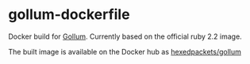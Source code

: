 # gollum-dockerfile
Docker build for [Gollum](https://github.com/gollum/gollum). Currently based on the official ruby 2.2 image.

The built image is available on the Docker hub as [hexedpackets/gollum](https://registry.hub.docker.com/u/hexedpackets/gollum/)
